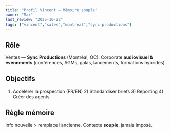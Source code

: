 ```yaml
---
title: "Profil Vincent — Mémoire souple"
owner: "Max"
last_review: "2025-10-22"
tags: ["vincent","sales","montreal","sync-productions"]
---
```

## Rôle
Ventes — **Sync Productions** (Montréal, QC). Corporate **audiovisuel & événements** (conférences, AGMs, galas, lancements, formations hybrides).

## Objectifs
1) Accélérer la prospection (FR/EN)  2) Standardiser briefs  3) Reporting  4) Créer des agents.

## Règle mémoire
Info nouvelle > remplace l’ancienne. Contexte **souple**, jamais imposé.
